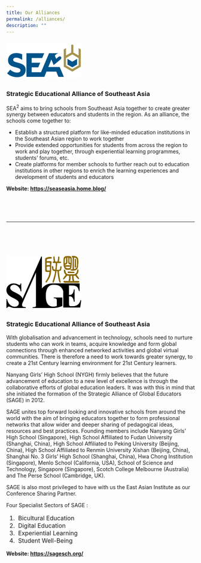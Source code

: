 ```yaml
---
title: Our Alliances
permalink: /alliances/
description: ""
---
```


<a target="\_blank" href="https://seaseasia.home.blog/"><img style="width:200px; float: left; margin: 10px 50px 10px 0px;" src="/images/sea2_iconlogo-c.png"></a>
<br style="clear:both">
### **Strategic Educational Alliance of Southeast Asia**
SEA<sup>2</sup>&nbsp;aims to bring schools from Southeast Asia together to create greater synergy between educators and students in the region. As an alliance, the schools come together to:
<ul>
<li>Establish a structured platform for like-minded education institutions in the Southeast Asian region to work together</li>
<li>Provide extended opportunities for students from across the region to work and play together, through experiential learning programmes, students’ forums, etc.</li>
<li>Create platforms for member schools to further reach out to education institutions in other regions to enrich the learning experiences and development of students and educators</li>
</ul>   

**Website: https://seaseasia.home.blog/**

<hr style="margin: 80px 0;">

<a target="\_blank" href="https://sagesch.org/"><img style="width:200px; float: left; margin: 10px 50px 10px 0px;" src="/images/sage-logo.png"></a>
<br style="clear:both">
### **Strategic Educational Alliance of Southeast Asia**

<p>With globalisation and advancement in technology, schools need to nurture students who can work in teams, acquire knowledge and form global connections through enhanced networked activities and global virtual communities. There is therefore a need to work towards greater synergy, to create a 21st Century learning environment for 21st Century learners.</p>
<p>Nanyang Girls’ High School (NYGH) firmly believes that the future advancement of education to a new level of excellence is through the collaborative efforts of global education leaders. It was with this in mind that she initiated the formation of the Strategic Alliance of Global Educators (SAGE) in 2012.</p>
<p>SAGE unites top forward looking and innovative schools from around the world with the aim of bringing educators together to form professional networks that allow wider and deeper sharing of pedagogical ideas, resources and best practices. Founding members include Nanyang Girls’ High School (Singapore), High School Affiliated to Fudan University (Shanghai, China), High School Affiliated to Peking University (Beijing, China), High School Affiliated to Renmin University Xishan (Beijing, China), Shanghai No. 3 Girls’ High School (Shanghai, China), Hwa Chong Institution (Singapore), Menlo School (California, USA), School of Science and Technology, Singapore&nbsp;(Singapore), Scotch College Melbourne (Australia) and The Perse School (Cambridge, UK).</p>
<p>SAGE is also most privileged to have with us the East Asian Institute as our Conference Sharing Partner.</p>
Four Specialist Sectors of SAGE : 
<ol style="font-size:12pt;">
	<li>&nbsp;Bicultural Education  </li>
	<li>&nbsp;Digital Education  </li>
	<li>&nbsp;Experiential Learning  </li>
	<li>&nbsp;Student Well-Being</li>
</ol>

**Website: https://sagesch.org/**
